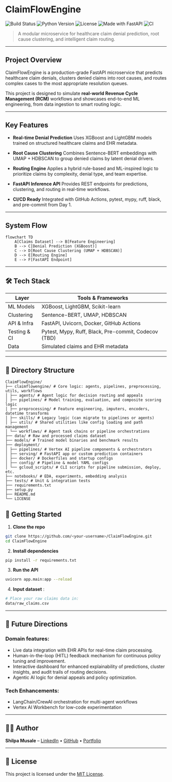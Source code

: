 # ClaimFlowEngine

![Build Status](https://img.shields.io/badge/build-passing-brightgreen.svg)
![Python Version](https://img.shields.io/badge/python-3.10+-blue.svg)
![License](https://img.shields.io/badge/license-MIT-blue.svg)
![Made with FastAPI](https://img.shields.io/badge/Made%20with-FastAPI-009688.svg)
![CI](https://github.com/ishi3012/claim-flow-engine/actions/workflows/ci.yml/badge.svg)


> A modular microservice for healthcare claim denial prediction, root cause clustering, and intelligent claim routing.

---

## Project Overview

ClaimFlowEngine is a production-grade FastAPI microservice that predicts healthcare claim denials, clusters denied claims into root causes, and routes complex cases to the most appropriate resolution queues.

This project is designed to simulate **real-world Revenue Cycle Management (RCM)** workflows and showcases end-to-end ML engineering, from data ingestion to smart routing logic.

---

## Key Features

- **Real-time Denial Prediction**
  Uses XGBoost and LightGBM models trained on structured healthcare claims and EHR metadata.

- **Root Cause Clustering**
  Combines Sentence-BERT embeddings with UMAP + HDBSCAN to group denied claims by latent denial drivers.

- **Routing Engine**
  Applies a hybrid rule-based and ML-inspired logic to prioritize claims by complexity, denial type, and team expertise.

- **FastAPI Inference API**
  Provides REST endpoints for predictions, clustering, and routing in real-time workflows.

- **CI/CD Ready**
  Integrated with GitHub Actions, pytest, mypy, ruff, black, and pre-commit from Day 1.

---

## System Flow

```mermaid
flowchart TD
    A[Claims Dataset] --> B[Feature Engineering]
    B --> C[Denial Prediction (XGBoost)]
    C --> D[Root Cause Clustering (UMAP + HDBSCAN)]
    D --> E[Routing Engine]
    E --> F[FastAPI Endpoint]
```

---

## 🛠 Tech Stack

| Layer              | Tools & Frameworks                                                  |
|-------------------|----------------------------------------------------------------------|
| ML Models          | XGBoost, LightGBM, Scikit-learn                                      |
| Clustering         | Sentence-BERT, UMAP, HDBSCAN                                         |
| API & Infra        | FastAPI, Uvicorn, Docker, GitHub Actions                                |
| Testing & CI       | Pytest, Mypy, Ruff, Black, Pre-commit, Codecov (TBD)                       |
| Data               | Simulated claims and EHR metadata


---

## 📁 Directory Structure

```
ClaimFlowEngine/
├── claimflowengine/ # Core logic: agents, pipelines, preprocessing, utils, workflows
│ ├── agents/ # Agent logic for decision routing and appeals
│ ├── pipelines/ # Model training, evaluation, and composite scoring logic
│ ├── preprocessing/ # Feature engineering, imputers, encoders, datetime transforms
│ ├── skills/ # Legacy logic (can migrate to pipelines or agents)
│ ├── utils/ # Shared utilities like config loading and path management
│ └── workflows/ # Agent task chains or pipeline orchestrations
├── data/ # Raw and processed claims dataset
├── models/ # Trained model binaries and benchmark results
├── deployment/
│ ├── pipelines/ # Vertex AI pipeline components & orchestrators
│ ├── serving/ # FastAPI app or custom prediction containers
│ ├── docker/ # Dockerfiles and startup configs
│ ├── config/ # Pipeline & model YAML configs
│ └── gcloud_scripts/ # CLI scripts for pipeline submission, deploy, etc.
├── notebooks/ # EDA, experiments, embedding analysis
├── tests/ # Unit & integration tests
├── requirements.txt
├── setup.py
├── README.md
└── LICENSE
```


## 🚀 Getting Started

1. **Clone the repo**

```bash
git clone https://github.com/<your-username>/ClaimFlowEngine.git
cd ClaimFlowEngine

```

2. **Install dependencies**

```bash
pip install -r requirements.txt

```
3. **Run the API**

```bash
uvicorn app.main:app --reload

```
4. **Input dataset** :

```bash
# Place your raw claims data in:
data/raw_claims.csv
```


---

## 🔬 Future Directions

### Domain features:
- Live data integration with EHR APIs for real-time claim processing.
- Human-in-the-loop (HITL) feedback mechanism for continuous policy tuning and improvement.
- Interactive dashboard for enhanced explainability of predictions, cluster insights, and audit trails of routing decisions.
- Agentic AI logic for denial appeals and policy optimization.

### Tech Enhancements:

- LangChain/CrewAI orchestration for multi-agent workflows
- Vertex AI Workbench for low-code experimentation
---

## 👩‍💻 Author

**Shilpa Musale** – [LinkedIn](https://www.linkedin.com/in/shilpamusale) • [GitHub](https://github.com/ishi3012) • [Portfolio](https://ishi3012.github.io/ishi-ai/)

---

## 📄 License

This project is licensed under the [MIT License](LICENSE).
